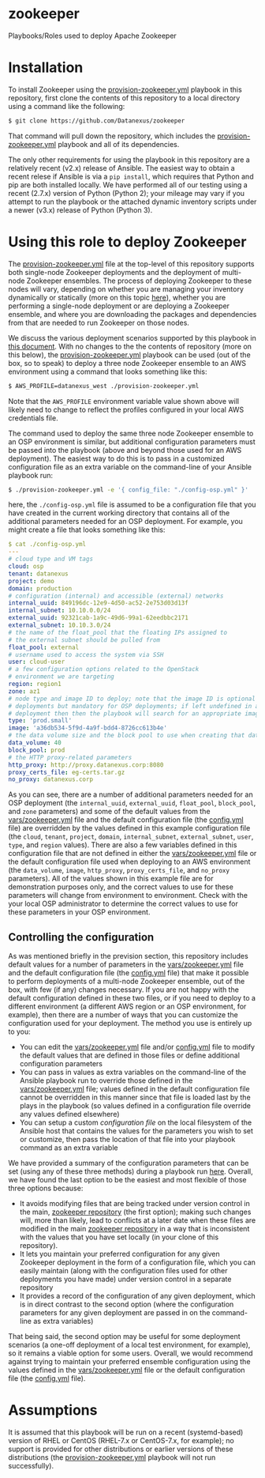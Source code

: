 # zookeeper
Playbooks/Roles used to deploy Apache Zookeeper

# Installation
To install Zookeeper using the [provision-zookeeper.yml](provision-zookeeper.yml) playbook in this repository, first clone the contents of this repository to a local directory using a command like the following:

```bash
$ git clone https://github.com/Datanexus/zookeeper
```

That command will pull down the repository, which includes the [provision-zookeeper.yml](provision-zookeeper.yml) playbook and all of its dependencies.

The only other requirements for using the playbook in this repository are a relatively recent (v2.x) release of Ansible. The easiest way to obtain a recent relese if Ansible is via a `pip install`, which requires that Python and pip are both installed locally. We have performed all of our testing using a recent (2.7.x) version of Python (Python 2); your mileage may vary if you attempt to run the playbook or the attached dynamic inventory scripts under a newer (v3.x) release of Python (Python 3).

# Using this role to deploy Zookeeper
The [provision-zookeeper.yml](provision-zookeeper.yml) file at the top-level of this repository supports both single-node Zookeeper deployments and the deployment of multi-node Zookeeper ensembles. The process of deploying Zookeeper to these nodes will vary, depending on whether you are managing your inventory dynamically or statically (more on this topic [here](docs/Dynamic-vs-Static-Inventory.md)), whether you are performing a single-node deployment or are deploying a Zookeeper ensemble, and where you are downloading the packages and dependencies from that are needed to run Zookeeper on those nodes.

We discuss the various deployment scenarios supported by this playbook in [this document](docs/Deployment-Scenarios.md). With no changes to the the contents of repository (more on this below), the [provision-zookeeper.yml](provision-zookeeper.yml) playbook can be used (out of the box, so to speak) to deploy a three node Zookeeper ensemble to an AWS environment using a command that looks something like this:

```bash
$ AWS_PROFILE=datanexus_west ./provision-zookeeper.yml
```

Note that the `AWS_PROFILE` environment variable value shown above will likely need to change to reflect the profiles configured in your local AWS credentials file.

The command used to deploy the same three node Zookeeper ensemble to an OSP environment is similar, but additional configuration parameters must be passed into the playbook (above and beyond those used for an AWS deployment). The easiest way to do this is to pass in a customized configuration file as an extra variable on the command-line of your Ansible playbook run:

```bash
$ ./provision-zookeeper.yml -e '{ config_file: "./config-osp.yml" }'
```

here, the `./config-osp.yml` file is assumed to be a configuration file that you have created in the current working directory that contains all of the additional parameters needed for an OSP deployment. For example, you might create a file that looks something like this:

```yaml
$ cat ./config-osp.yml
---
# cloud type and VM tags
cloud: osp
tenant: datanexus
project: demo
domain: production
# configuration (internal) and accessible (external) networks
internal_uuid: 849196dc-12e9-4d50-ac52-2e753d03d13f
internal_subnet: 10.10.0.0/24
external_uuid: 92321cab-1a9c-49d6-99a1-62eedbbc2171
external_subnet: 10.10.3.0/24
# the name of the float_pool that the floating IPs assigned to
# the external subnet should be pulled from
float_pool: external
# username used to access the system via SSH
user: cloud-user
# a few configuration options related to the OpenStack
# environment we are targeting
region: region1
zone: az1
# node type and image ID to deploy; note that the image ID is optional for AWS
# deployments but mandatory for OSP deployments; if left undefined in an AWS
# deployment then then the playbook will search for an appropriate image to use
type: 'prod.small'
image: 'a36db534-5f9d-4a9f-bdd4-8726cc613b4e'
# the data volume size and the block pool to use when creating that data volume
data_volume: 40
block_pool: prod
# the HTTP proxy-related parameters
http_proxy: http://proxy.datanexus.corp:8080
proxy_certs_file: eg-certs.tar.gz
no_proxy: datanexus.corp
```

As you can see, there are a number of additional parameters needed for an OSP deployment (the `internal_uuid`, `external_uuid`, `float_pool`, `block_pool`, and `zone` parameters) and some of the default values from the [vars/zookeeper.yml](../vars/zookeeper.yml) file and the default configuration file (the [config.yml](../config.yml) file) are overridden by the values defined in this example configuration file (the `cloud`, `tenant`, `project`, `domain`, `internal_subnet`, `external_subnet`, `user`, `type`, and `region` values). There are also a few variables defined in this configuration file that are not defined in either the [vars/zookeeper.yml](../vars/zookeeper.yml) file or the default configuration file used when deploying to an AWS environment (the `data_volume`, `image`, `http_proxy`, `proxy_certs_file`, and `no_proxy` parameters). All of the values shown in this example file are for demonstration purposes only, and the correct values to use for these parameters will change from environment to environment. Check with the your local OSP administrator to determine the correct values to use for these parameters in your OSP environment.

## Controlling the configuration
As was mentioned briefly in the prevision section, this repository includes default values for a number of parameters in the [vars/zookeeper.yml](vars/zookeeper.yml) file and the default configuration file (the [config.yml](config.yml) file) that make it possible to perform deployments of a multi-node Zookeeper ensemble, out of the box, with few (if any) changes necessary. If you are not happy with the default configuration defined in these two files, or if you need to deploy to a different environment (a different AWS region or an OSP environment, for example), then there are a number of ways that you can customize the configuration used for your deployment. The method you use is entirely up to you:

* You can edit the [vars/zookeeper.yml](vars/zookeeper.yml) file and/or [config.yml](config.yml) file to modify the default values that are defined in those files or define additional configuration parameters
* You can pass in values as extra variables on the command-line of the Ansible playbook run to override those defined in the [vars/zookeeper.yml](vars/zookeeper.yml) file; values defined in the default configuration file cannot be overridden in this manner since that file is loaded last by the plays in the playbook (so values defined in a configuration file override any values defined elsewhere)
* You can setup a custom *configuration file* on the local filesystem of the Ansible host that contains the values for the parameters you wish to set or customize, then pass the location of that file into your playbook command as an extra variable

We have provided a summary of the configuration parameters that can be set (using any of these three methods) during a playbook run [here](docs/Supported-Config-Params.md). Overall, we have found the last option to be the easiest and most flexible of those three options because:

* It avoids modifying files that are being tracked under version control in the main, [zookeeper repository](https://github.com/Datanexus/zookeeper) (the first option); making such changes will, more than likely, lead to conflicts at a later date when these files are modified in the main [zookeeper repository](https://github.com/Datanexus/zookeeper) in a way that is inconsistent with the values that you have set locally (in your clone of this repository).
* It lets you maintain your preferred configuration for any given Zookeeper deployment in the form of a configuration file, which you can easily maintain (along with the configuration files used for other deployments you have made) under version control in a separate repository
* It provides a record of the configuration of any given deployment, which is in direct contrast to the second option (where the configuration parameters for any given deployment are passed in on the command-line as extra variables)

That being said, the second option may be useful for some deployment scenarios (a one-off deployment of a local test environment, for example), so it remains a viable option for some users. Overall, we would recommend against trying to maintain your preferred ensemble configuration using the values defined in the [vars/zookeeper.yml](vars/zookeeper.yml) file or the default configuration file (the [config.yml](config.yml) file).

# Assumptions
It is assumed that this playbook will be run on a recent (systemd-based) version of RHEL or CentOS (RHEL-7.x or CentOS-7.x, for example); no support is provided for other distributions or earlier versions of these distributions (the [provision-zookeeper.yml](provision-zookeeper.yml)  playbook will not run successfully).
